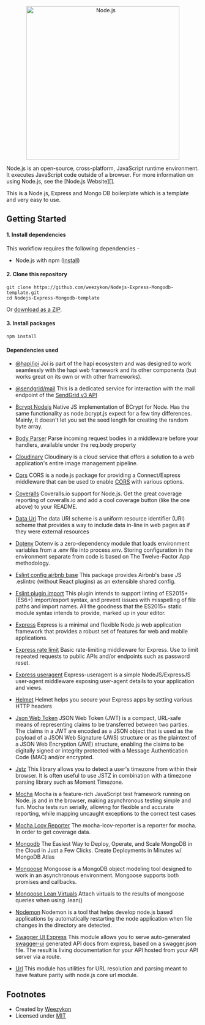 <!--lint disable no-literal-urls-->
<p align="center">
  <a href="https://nodejs.org/">
    <img
      alt="Node.js"
      src="https://nodejs.org/static/images/logo-light.svg"
      width="400"
    />
  </a>
</p>

Node.js is an open-source, cross-platform, JavaScript runtime environment. It
executes JavaScript code outside of a browser. For more information on using
Node.js, see the [Node.js Website][].

This is a Node.js, Express and Mongo DB boilerplate which is a template and very easy to use.


## Getting Started


#### 1. Install dependencies

This workflow requires the following dependencies -

- Node.js with npm ([Install](https://github.com/joyent/node/wiki/Installing-Node.js-via-package-manager))

#### 2. Clone this repository

```
git clone https://github.com/weezykon/Nodejs-Express-Mongodb-template.git
cd Nodejs-Express-Mongodb-template
```

Or [download as a ZIP](https://github.com/weezykon/Nodejs-Express-Mongodb-template/archive/main.zip).

#### 3. Install packages

```
npm install
```

#### Dependencies used
- [@hapi/joi](https://www.npmjs.com/package/@hapi/joi)
Joi is part of the hapi ecosystem and was designed to work seamlessly with the hapi web framework and its other components (but works great on its own or with other frameworks).

- [@sendgrid/mail](https://www.npmjs.com/package/@sendgrid/mail)
This is a dedicated service for interaction with the mail endpoint of the [SendGrid v3 API](https://sendgrid.com/docs/API_Reference/api_v3.html)

- [Bcrypt Nodejs](https://www.npmjs.com/package/bcrypt-nodejs)
Native JS implementation of BCrypt for Node. Has the same functionality as node.bcrypt.js expect for a few tiny differences. Mainly, it doesn't let you set the seed length for creating the random byte array.

- [Body Parser](https://www.npmjs.com/package/body-parser)
Parse incoming request bodies in a middleware before your handlers, available under the req.body property

- [Cloudinary](https://www.npmjs.com/package/cloudinary)
Cloudinary is a cloud service that offers a solution to a web application's entire image management pipeline.

- [Cors](https://www.npmjs.com/package/cors)
CORS is a node.js package for providing a Connect/Express middleware that can be used to enable [CORS](http://en.wikipedia.org/wiki/Cross-origin_resource_sharing) with various options.

- [Coveralls](https://www.npmjs.com/package/coveralls)
Coveralls.io support for Node.js. Get the great coverage reporting of coveralls.io and add a cool coverage button (like the one above) to your README.

- [Data Uri](https://www.npmjs.com/package/datauri)
The data URI scheme is a uniform resource identifier (URI) scheme that provides a way to include data in-line in web pages as if they were external resources

- [Dotenv](https://www.npmjs.com/package/dotenv)
Dotenv is a zero-dependency module that loads environment variables from a .env file into process.env. Storing configuration in the environment separate from code is based on The Twelve-Factor App methodology.

- [Eslint config airbnb base](https://www.npmjs.com/package/eslint-config-airbnb-base)
This package provides Airbnb's base JS .eslintrc (without React plugins) as an extensible shared config.

- [Eslint plugin import](https://www.npmjs.com/package/eslint-plugin-import)
This plugin intends to support linting of ES2015+ (ES6+) import/export syntax, and prevent issues with misspelling of file paths and import names. All the goodness that the ES2015+ static module syntax intends to provide, marked up in your editor.

- [Express](https://www.npmjs.com/package/express)
Express is a minimal and flexible Node.js web application framework that provides a robust set of features for web and mobile applications.

- [Express rate limit](https://www.npmjs.com/package/express-rate-limit)
Basic rate-limiting middleware for Express. Use to limit repeated requests to public APIs and/or endpoints such as password reset.

- [Express useragent](https://www.npmjs.com/package/express-useragent)
Express-useragent is a simple NodeJS/ExpressJS user-agent middleware exposing user-agent details to your application and views.

- [Helmet](https://www.npmjs.com/package/helmet)
Helmet helps you secure your Express apps by setting various HTTP headers

- [Json Web Token](https://www.npmjs.com/package/jsonwebtoken)
JSON Web Token (JWT) is a compact, URL-safe means of representing claims to be transferred between two parties.  The claims in a JWT are encoded as a JSON object that is used as the payload of a JSON Web Signature (JWS) structure or as the plaintext of a JSON Web Encryption (JWE) structure, enabling the claims to be digitally signed or integrity protected with a Message Authentication Code (MAC) and/or encrypted.

- [Jstz](https://www.npmjs.com/package/jstz)
This library allows you to detect a user's timezone from within their browser. It is often useful to use JSTZ in combination with a timezone parsing library such as Moment Timezone.

- [Mocha](https://www.npmjs.com/package/mocha)
Mocha is a feature-rich JavaScript test framework running on Node. js and in the browser, making asynchronous testing simple and fun. Mocha tests run serially, allowing for flexible and accurate reporting, while mapping uncaught exceptions to the correct test cases

- [Mocha Lcov Reporter](https://www.npmjs.com/package/mocha-lcov-reporter)
The mocha-lcov-reporter is a reporter for mocha. In order to get coverage data.

- [Mongodb](https://www.npmjs.com/package/mongodb)
The Easiest Way to Deploy, Operate, and Scale MongoDB in the Cloud in Just a Few Clicks. Create Deployments in Minutes w/ MongoDB Atlas

- [Mongoose](https://www.npmjs.com/package/mongoose)
Mongoose is a MongoDB object modeling tool designed to work in an asynchronous environment. Mongoose supports both promises and callbacks.

- [Mongoose Lean Virtuals](https://www.npmjs.com/package/mongoose-lean-virtuals)
Attach virtuals to the results of mongoose queries when using .lean()

- [Nodemon](https://www.npmjs.com/package/nodemon)
Nodemon is a tool that helps develop node.js based applications by automatically restarting the node application when file changes in the directory are detected.

- [Swagger UI Express](https://www.npmjs.com/package/swagger-ui-express)
This module allows you to serve auto-generated [swagger-ui](https://swagger.io/tools/swagger-ui/) generated API docs from express, based on a swagger.json file. The result is living documentation for your API hosted from your API server via a route.

- [Url](https://www.npmjs.com/package/url)
This module has utilities for URL resolution and parsing meant to have feature parity with node.js core url module.

## Footnotes

- Created by [Weezykon](https://twitter.com/weezykon)
- Licensed under [MIT](https://github.com/nodejs/node-addon-api/blob/master/LICENSE.md)
